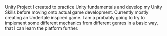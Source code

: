 Unity Project I created to practice Unity fundamentals and develop my Unity Skills before moving onto actual game development.
Currently mostly creating an Undertale inspired game. I am a probably going to try to implement some different mechanics from different genres in a basic way, that I can learn the platform further.
